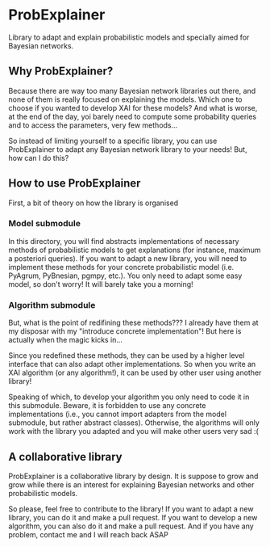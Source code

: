 # ProbExplainer
Library to adapt and explain probabilistic models and specially aimed for Bayesian networks. 

## Why ProbExplainer?
Because there are way too many Bayesian network libraries out there, and none of them is really focused on explaining the models.
Which one to choose if you wanted to develop XAI for these models? And what is worse, at the end of the day, yoi barely need to
compute some probability queries and to access the parameters, very few methods...

So instead of limiting yourself to a specific library, you can use ProbExplainer to adapt any Bayesian network library to your needs!
But, how can I do this?

## How to use ProbExplainer
First, a bit of theory on how the library is organised
### Model submodule
In this directory, you will find abstracts implementations of necessary methods of probabilistic models to get explanations (for
instance, maximum a posteriori queries). If you want to adapt a new library, you will need to implement these methods for your concrete
probabilistic model (i.e. PyAgrum, PyBnesian, pgmpy, etc.). You only need to adapt some easy model, so don't worry! It will barely take you a morning!
### Algorithm submodule
But, what is the point of redifining these methods??? I already have them at my disposar with my "introduce concrete implementation"! 
But here is actually when the magic kicks in...

Since you redefined these methods, they can be used by a higher level interface that can also adapt other implementations. So when you
write an XAI algorithm (or any algorithm!), it can be used by other user using another library!

Speaking of which, to develop your algorithm you only need to code it in this submodule. Beware, it is forbidden to use any concrete implementations
(i.e., you cannot import adapters from the model submodule, but rather abstract classes). Otherwise, the algorithms will only work with the library you adapted 
and you will make other users very sad :(

## A collaborative library
ProbExplainer is a collaborative library by design. It is suppose to grow and grow while there is an interest for explaining Bayesian 
networks and other probabilistic models.

So please, feel free to contribute to the library! If you want to adapt a new library, you can do it and make a pull request. If you want to develop a new algorithm,
you can also do it and make a pull request. And if you have any problem, contact me and I will reach back ASAP
